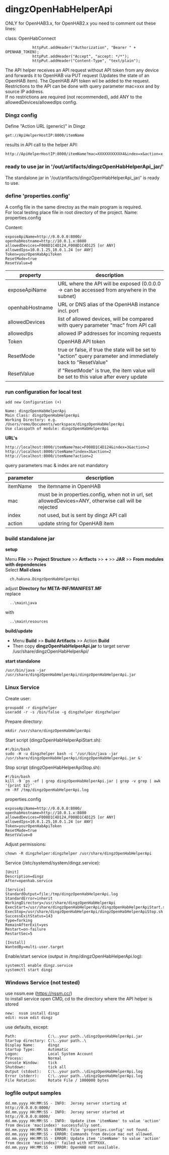 # dingzOpenHabHelperApi

ONLY for OpenHAB3.x, for OpenHAB2.x you need to comment out these lines:  
  
class: OpenHabConnect
```
            httpPut.addHeader("Authorization", "Bearer " + OPENHAB_TOKEN);
            httpPut.addHeader("Accept", "accept: */*");
            httpPut.addHeader("Content-Type", "text/plain");
 ```
  
The API helper receives an API request without API token from any device and forwards it to OpenHAB via PUT request (Updates the state of an OpenHAB item). The OpenHAB API token wil be added to the request.  
Restrictions to the API can be done with query parameter mac=xxx and by source IP address.  
If no restrictions are required (not recommended), add ANY to the allowedDevices/allowedIps config.  

### Dingz config  
Define "Action URL (generic)" in Dingz  
```
get://ApiHelperHostIP:8000/itemName
```
results in API call to the helper API:
```
http://ApiHelperHostIP:8000/itemName?mac=XXXXXXXXXXX4&index=x&action=x  
```

### ready to use jar in '/out/artifacts/dingzOpenHabHelperApi_jar/'
The standalone jar in '/out/artifacts/dingzOpenHabHelperApi_jar/' is ready to use.  

### define 'properties.config'
A config file in the same directoy as the main program is required.  
For local testing place file in root directory of the project.
Name: properties.config  
  
Content:
```
exposeApiName=http://0.0.0.0:8000/
openhabHostname=http://10.0.1.x:8080
allowedDevices=F008D1C4D124,F008D1C4D125 [or ANY]
allowedIps=10.0.1.25,10.0.1.24 [or ANY]
Token=yourOpenHabApiToken
ResetMode=true
ResetValue=0
```
property | description |
--- | --- |
exposeApiName | URL where the API will be exposed (0.0.0.0 -> can be accessed from anywhere in the subnet) |
openhabHostname | URL or DNS alias of the OpenHAB instance incl. port |
allowedDevices | list of allowed devices, will be compared with query parameter "mac" from API call |
allowedIps | allowed IP addresses for incoming requests |
Token | OpenHAB API token |
ResetMode | true or false, if true the state will be set to "action" query parameter and immediately back to "ResetValue" |
ResetValue | if "ResetMode" is true, the item value will be set to this value after every update |

### run configuration for local test
```
add new Configuration (+)

Name: dingzOpenHabHelperApi
Main Class: dingzOpenHabHelperApi
Working Directory: e.g. /Users/remo/Documents/workspace/dingzOpenHabHelperApi
Use classpath of module: dingzOpenHabHelperApi
```

**URL's**
```
http://localhost:8000/itemName?mac=F008D1C4D124&index=3&action=2  
http://localhost:8000/itemName?index=3&action=2  
http://localhost:8000/itemName?action=2  
```
query parameters mac & index are not mandatory  

parameter | description |
--- | --- |
itemName | the itemname in OpenHAB |
mac | must be in properties.config, when not in url, set allowedDevices=ANY, otherwise call will be rejected |
index | not used, but is sent by dingz API call |
action | update string for OpenHAB item |


### build standalone jar
**setup**

Menu **File** >> **Project Structure** >> **Artfacts** >> **+** >> **JAR** >> **From modules with dependencies**  
Select **Mail class**  
```
  ch.hakuna.DingzOpenHabHelperApi
```
adjust **Directory for META-INF/MANIFEST.MF**  
replace
```  
  ..\main\java
```
  with  
```
  ..\main\resources
```
  
**build/update**
- Menu **Build** >> **Build Artifacts** >> Action **Build**
- Then copy **dingzOpenHabHelperApi.jar** to target server /usr/share/dingzOpenHabHelperApi/
  
**start standalone**  
``` 
/usr/bin/java -jar /usr/share/dingzOpenHabHelperApi/dingzOpenHabHelperApi.jar
```
  
### Linux Service  
Create user:
```
groupadd -r dingzhelper  
useradd -r -s /bin/false -g dingzhelper dingzhelper
```
Prepare directory:
```
mkdir /usr/share/dingzOpenHabHelperApi
```
Start script (dingzOpenHabHelperApiStart.sh):
```
#!/bin/bash
sudo -H -u dingzhelper bash -c '/usr/bin/java -jar /usr/share/dingzOpenHabHelperApi/dingzOpenHabHelperApi.jar &'
```
Stop script (dingzOpenHabHelperApiStop.sh):
```
#!/bin/bash
kill -9 `ps -ef | grep dingzOpenHabHelperApi.jar | grep -v grep | awk '{print $2}'`
rm -Rf /tmp/dingzOpenHabHelperApi.log
```
properties.config
```
exposeApiName=http://0.0.0.0:8000/
openhabHostname=http://10.0.1.x:8080
allowedDevices=F008D1C4D124,F008D1C4D125 [or ANY]
allowedIps=10.0.1.25,10.0.1.24 [or ANY]
Token=yourOpenHabApiToken
ResetMode=true
ResetValue=0
```
Adjust permissions:
```
chown -R dingzhelper:dingzhelper /usr/share/dingzOpenHabHelperApi
```
Service (/etc/systemd/system/dingz.service):
```
[Unit]
Description=dingz
After=openhab.service

[Service]
StandardOutput=file:/tmp/dingzOpenHabHelperApi.log
StandardError=inherit
WorkingDirectory=/usr/share/dingzOpenHabHelperApi
ExecStart=/usr/share/dingzOpenHabHelperApi/dingzOpenHabHelperApiStart.sh
ExecStop=/usr/share/dingzOpenHabHelperApi/dingzOpenHabHelperApiStop.sh
SuccessExitStatus=143
Type=forking
RemainAfterExit=yes
Restart=on-failure
RestartSec=5

[Install]
WantedBy=multi-user.target
```
Enable/start service (output in /tmp/dingzOpenHabHelperApi.log):
```
systemctl enable dingz.service
systemctl start dingz
```

### Windows Service (not tested)
use nssm.exe (https://nssm.cc/)  
to install service open CMD, cd to the directory where the API helper is stored  
```
new:  nssm install dingz
edit: nssm edit dingz  
```
use defaults, except:
```
Path:              C:\..your path..\dingzOpenHabHelperApi.jar
Startup directory: C:\..your path..\
Display Name:      dingz
Startup Type:      Automatic
Logon:             Local System Account
Process:           Normal
Console Window:    tick
Shutdown:          tick all
Output (stdout):   C:\..your path..\dingzOpenHabHelperApi.log
Error (stderr):    C:\..your path..\dingzOpenHabHelperApi.log
File Rotation:     Rotate File / 1000000 bytes
```

### logfile output samples
```
dd.mm.yyyy HH:MM:SS - INFO:  Jersey server starting at http://0.0.0.0:8000/
dd.mm.yyyy HH:MM:SS - INFO:  Jersey server started at http://0.0.0.0:8000/
dd.mm.yyyy HH:MM:SS - INFO:  Update item 'itemName' to value 'action' from device 'mac(index)' successfully sent.
dd.mm.yyyy HH:MM:SS - ERROR: File 'properties.config' not found.
dd.mm.yyyy HH:MM:SS - ERROR: Commands from device mac not allowed.
dd.mm.yyyy HH:MM:SS - ERROR: Update item 'itemName' to value 'action' from device 'mac(index)' failed with HTTPXXX.
dd.mm.yyyy HH:MM:SS - ERROR: OpenHAB not available.
```
